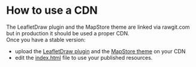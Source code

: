 # How to use a CDN

The LeafletDraw plugin and the MapStore theme are linked via rawgit.com but in production it should be used a proper CDN.  
Once you have a stable version:

- upload the [LeafletDraw plugin](http://rawgit.com/Leaflet/Leaflet.draw/v0.2.4/dist/) and the [MapStore theme](https://github.com/geosolutions-it/MapStore2-theme/tree/master/theme/default) on your CDN
- edit the [index.html](https://github.com/geosolutions-it/MapStore2/blob/master/web/client/index.html) file to use your published resources.
